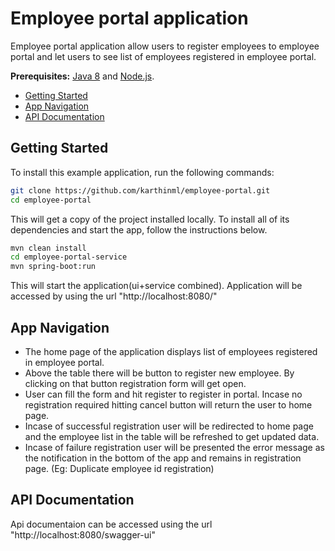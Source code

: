 # Employee portal application
Employee portal application allow users to register employees to employee portal and let users to see list of employees registered in employee portal.

**Prerequisites:** [Java 8](http://www.oracle.com/technetwork/java/javase/downloads/jdk8-downloads-2133151.html) and [Node.js](https://nodejs.org/).

* [Getting Started](#getting-started)
* [App Navigation](#app-navigation)
* [API Documentation](#api-documentation)

## Getting Started
To install this example application, run the following commands:

```bash
git clone https://github.com/karthinml/employee-portal.git
cd employee-portal
```

This will get a copy of the project installed locally. 
To install all of its dependencies and start the app, follow the instructions below.

```bash
mvn clean install
cd employee-portal-service
mvn spring-boot:run
```

This will start the application(ui+service combined). Application will be accessed by using the url "http://localhost:8080/"


## App Navigation

* The home page of the application displays list of employees registered in employee portal.
* Above the table there will be button to register new employee. By clicking on that button registration form will get open.
* User can fill the form and hit register to register in portal. Incase no registration required hitting cancel button will return the user to home page.
* Incase of successful registration user will be redirected to home page and the employee list in the table will be refreshed to get updated data.
* Incase of failure registration user will be presented the error message as the notification in the bottom of the app and remains in registration page. (Eg: Duplicate
employee id registration)

## API Documentation

Api documentaion can be accessed using the url "http://localhost:8080/swagger-ui"


